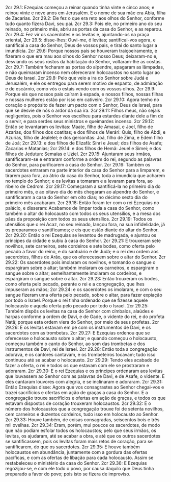 2cr 29.1: Ezequias começou a reinar quando tinha vinte e cinco anos; e reinou vinte e nove anos em Jerusalém. E o nome de sua mãe era Abia, filha de Zacarias.
2cr 29.2: Ele fez o que era reto aos olhos do Senhor, conforme tudo quanto fizera Davi, seu pai.
2cr 29.3: Pois ele, no primeiro ano do seu reinado, no primeiro mês, abriu as portas da casa do Senhor, e as reparou.
2cr 29.4: Fez vir os sacerdotes e os levitas e, ajuntando-os na praça oriental,
2cr 29.5: disse-lhes: Ouvi-me, ó levitas; santificai-vos agora, e santificai a casa do Senhor, Deus de vossos pais, e tirai do santo lugar a imundícia.
2cr 29.6: Porque nossos pais se houveram traiçoeiramente, e fizeram o que era mau aos olhos do Senhor nosso Deus; deixaram-no e, desviando os seus rostos da habitação do Senhor, voltaram-lhe as costas.
2cr 29.7: Também fecharam as portas do alpendre, apagaram as lâmpadas, e não queimaram incenso nem ofereceram holocaustos no santo lugar ao Deus de Israel.
2cr 29.8: Pelo que veio a ira do Senhor sobre Judá e Jerusalém, e ele os entregou para serem motivo de espanto, de admiração e de escárnio, como vós o estais vendo com os vossos olhos.
2cr 29.9: Porque eis que nossos pais caíram à espada, e nossos filhos, nossas filhas e nossas mulheres estão por isso em cativeiro.
2cr 29.10: Agora tenho no coração o propósito de fazer um pacto com o Senhor, Deus de Israel, para que se desvie de nós o ardor da sua ira.
2cr 29.11: Filhos meus, não sejais negligentes, pois o Senhor vos escolheu para estardes diante dele a fim de o servir, e para serdes seus ministros e queimardes incenso.
2cr 29.12: Então se levantaram os levitas: Maate, filho de Amasai, e Joel, filho de Azarias, dos filhos dos coatitas; e dos filhos de Merári: Quis, filho de Abdi, e Azurias, filho de Jealelel; e dos gersonitas: Joá, filho de Zima, e Edem filho de Joá;
2cr 29.13: e dos filhos de Elizafã: Sínri e Jeuel; dos filhos de Asafe; Zacarias e Matanias;
2cr 29.14: e dos filhos de Hemã: Jeuel e Simei; e dos filhos de Jedutun: Semaías e Uziel.
2cr 29.15: Ajuntaram seus irmãos, santificaram-se e entraram conforme a ordem do rei, segundo as palavras do Senhor, para purificarem a casa do Senhor.
2cr 29.16: Também os sacerdotes entraram na parte interior da casa do Senhor para a limparem, e tirarem para fora, ao átrio da casa do Senhor, toda a imundícia que acharem no templo do Senhor; e os levitas a tomaram e a levaram para fora, ao ribeiro de Cedrom.
2cr 29.17: Começaram a santificá-la no primeiro dia do primeiro mês, e ao oitavo dia do mês chegaram ao alpendre do Senhor, e santificaram a casa do Senhor em oito dias; no décimo sexto dia do primeiro mês acabaram.
2cr 29.18: Então foram ter com o rei Ezequias no palácio, e disseram: Acabamos de limpar toda a casa do Senhor, como também o altar do holocausto com todos os seus utensílios, e a mesa dos pães da proposição com todos os seus utensílios.
2cr 29.19: Todos os utensílios que o rei Acaz, no seu reinado, lançou fora, na sua infidelidade, já os preparamos e santificamos; e eis que estão diante do altar do Senhor.
2cr 29.20: Então o rei Ezequias se levantou de madrugada, e ajuntou os príncipes da cidade e subiu à casa do Senhor.
2cr 29.21: E trouxeram sete novilhos, sete carneiros, sete cordeiros e sete bodes, como oferta pelo pecado a favor do reino, e do santuário e de Judá; e o rei deu ordem aos sacerdotes, filhos de Arão, que os oferecessem sobre o altar do Senhor.
2cr 29.22: Os sacerdotes pois imolaram os novilhos, e tomando o sangue o espargiram sobre o altar; também imolaram os carneiros, e espargiram o sangue sobre o altar; semelhantemente imolaram os cordeiros, e espargiram o sangue sobre o altar.
2cr 29.23: Então trouxeram os bodes, como oferta pelo pecado, perante o rei e a congregação, que lhes impuseram as mãos;
2cr 29.24: e os sacerdotes os imolaram, e com o seu sangue fizeram uma oferta pelo pecado, sobre o altar, para fazer expiação por todo o Israel. Porque o rei tinha ordenado que se fizesse aquele holocausto e aquela oferta pelo pecado por todo o Israel.
2cr 29.25: Também dispôs os levitas na casa do Senhor com címbalos, alaúdes e harpas conforme a ordem de Davi, e de Gade, o vidente do rei, e do profeta Natã; porque esta ordem viera do Senhor, por meio de seus profetas.
2cr 29.26: E os levitas estavam em pé com os instrumentos de Davi, e os sacerdotes com as trombetas.
2cr 29.27: E Ezequias ordenou que se oferecesse o holocausto sobre o altar; e quando começou o holocausto, começou também o canto do Senhor, ao som das trombetas e dos instrumentos de Davi, rei de Israel.
2cr 29.28: Então toda a congregação adorava, e os cantores cantavam, e os trombeteiros tocavam; tudo isso continuou até se acabar o holocausto.
2cr 29.29: Tendo eles acabado de fazer a oferta, o rei e todos os que estavam com ele se prostraram e adoraram.
2cr 29.30: E o rei Ezequias e os príncipes ordenaram aos levitas que louvassem ao Senhor com as palavras de Davi, e de Asafe, o vidente. E eles cantaram louvores com alegria, e se inclinaram e adoraram.
2cr 29.31: Então Ezequias disse: Agora que vos consagrastes ao Senhor chegai-vos e trazei sacrifícios e ofertas em ação de graças a casa do Senhor. E a congregação trouxe sacrifícios e ofertas em ação de graças, e todos os que estavam dispostos de coração trouxeram holocaustos.
2cr 29.32: E o número dos holocaustos que a congregação trouxe foi de setenta novilhos, cem carneiros e duzentos cordeiros, tudo isso em holocausto ao Senhor.
2cr 29.33: Houve também, de coisas consagradas, seiscentos bois e três mil ovelhas.
2cr 29.34: Eram, porém, mui poucos os sacerdotes, de modo que não podiam esfolar todos os holocaustos; pelo que seus irmãos, os levitas, os ajudaram, até se acabar a obra, e até que os outros sacerdotes se santificassem, pois os levitas foram mais retos de coração, para se santificarem, do que os sacerdotes.
2cr 29.35: E houve também holocaustos em abundância, juntamente com a gordura das ofertas pacíficas, e com as ofertas de libação para cada holocausto. Assim se restabeleceu o ministério da casa do Senhor.
2cr 29.36: E Ezequias regozijou-se, e com ele todo o povo, por causa daquilo que Deus tinha preparado a favor do povo; pois isto se fizera de improviso.
